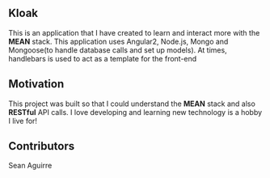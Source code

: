 ## Kloak

This is an application that I have created to learn and interact more with the **MEAN** stack. This application uses Angular2, Node.js, Mongo and Mongoose(to handle database calls and set up models). At times, handlebars is used to act as a template for the front-end

## Motivation

This project was built so that I could understand the **MEAN** stack and also **RESTful** API calls. I love developing and learning new technology is a hobby I live for! 

## Contributors

Sean Aguirre